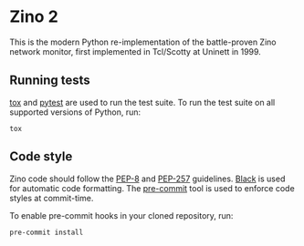 # Zino 2

This is the modern Python re-implementation of the battle-proven Zino network
monitor, first implemented in Tcl/Scotty at Uninett in 1999.

## Running tests

[tox](https://tox.wiki/) and [pytest](https://pytest.org/) are used to run the
test suite. To run the test suite on all supported versions of Python, run:

```shell
tox
```

## Code style

Zino code should follow the [PEP-8](https://peps.python.org/pep-0008/) and
[PEP-257](https://peps.python.org/pep-0257/)
guidelines. [Black](https://github.com/psf/black) is used for automatic code
formatting. The [pre-commit](https://pre-commit.com/) tool is used to enforce
code styles at commit-time.

To enable pre-commit hooks in your cloned repository, run:

```shell
pre-commit install
```
